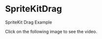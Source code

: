 # SpriteKitDrag
SpriteKit Drag Example

Click on the following image to see the video.
<div>
  <a href="https://www.youtube.com/watch?v=3PprQIM2myA"><img src="https://img.youtube.com/vi/3PprQIM2myA/0.jpg" alt=""></a>
</div>
